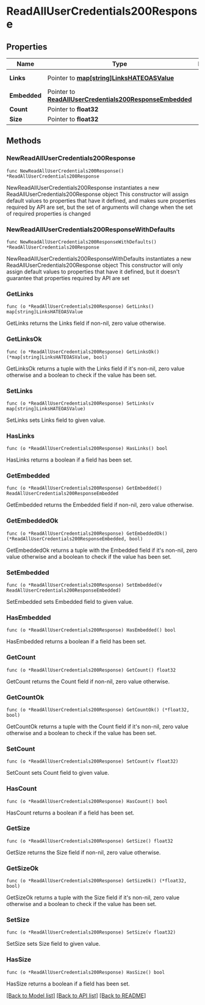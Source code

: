 # ReadAllUserCredentials200Response

## Properties

Name | Type | Description | Notes
------------ | ------------- | ------------- | -------------
**Links** | Pointer to [**map[string]LinksHATEOASValue**](LinksHATEOASValue.md) |  | [optional] [readonly] 
**Embedded** | Pointer to [**ReadAllUserCredentials200ResponseEmbedded**](ReadAllUserCredentials200ResponseEmbedded.md) |  | [optional] 
**Count** | Pointer to **float32** |  | [optional] 
**Size** | Pointer to **float32** |  | [optional] 

## Methods

### NewReadAllUserCredentials200Response

`func NewReadAllUserCredentials200Response() *ReadAllUserCredentials200Response`

NewReadAllUserCredentials200Response instantiates a new ReadAllUserCredentials200Response object
This constructor will assign default values to properties that have it defined,
and makes sure properties required by API are set, but the set of arguments
will change when the set of required properties is changed

### NewReadAllUserCredentials200ResponseWithDefaults

`func NewReadAllUserCredentials200ResponseWithDefaults() *ReadAllUserCredentials200Response`

NewReadAllUserCredentials200ResponseWithDefaults instantiates a new ReadAllUserCredentials200Response object
This constructor will only assign default values to properties that have it defined,
but it doesn't guarantee that properties required by API are set

### GetLinks

`func (o *ReadAllUserCredentials200Response) GetLinks() map[string]LinksHATEOASValue`

GetLinks returns the Links field if non-nil, zero value otherwise.

### GetLinksOk

`func (o *ReadAllUserCredentials200Response) GetLinksOk() (*map[string]LinksHATEOASValue, bool)`

GetLinksOk returns a tuple with the Links field if it's non-nil, zero value otherwise
and a boolean to check if the value has been set.

### SetLinks

`func (o *ReadAllUserCredentials200Response) SetLinks(v map[string]LinksHATEOASValue)`

SetLinks sets Links field to given value.

### HasLinks

`func (o *ReadAllUserCredentials200Response) HasLinks() bool`

HasLinks returns a boolean if a field has been set.

### GetEmbedded

`func (o *ReadAllUserCredentials200Response) GetEmbedded() ReadAllUserCredentials200ResponseEmbedded`

GetEmbedded returns the Embedded field if non-nil, zero value otherwise.

### GetEmbeddedOk

`func (o *ReadAllUserCredentials200Response) GetEmbeddedOk() (*ReadAllUserCredentials200ResponseEmbedded, bool)`

GetEmbeddedOk returns a tuple with the Embedded field if it's non-nil, zero value otherwise
and a boolean to check if the value has been set.

### SetEmbedded

`func (o *ReadAllUserCredentials200Response) SetEmbedded(v ReadAllUserCredentials200ResponseEmbedded)`

SetEmbedded sets Embedded field to given value.

### HasEmbedded

`func (o *ReadAllUserCredentials200Response) HasEmbedded() bool`

HasEmbedded returns a boolean if a field has been set.

### GetCount

`func (o *ReadAllUserCredentials200Response) GetCount() float32`

GetCount returns the Count field if non-nil, zero value otherwise.

### GetCountOk

`func (o *ReadAllUserCredentials200Response) GetCountOk() (*float32, bool)`

GetCountOk returns a tuple with the Count field if it's non-nil, zero value otherwise
and a boolean to check if the value has been set.

### SetCount

`func (o *ReadAllUserCredentials200Response) SetCount(v float32)`

SetCount sets Count field to given value.

### HasCount

`func (o *ReadAllUserCredentials200Response) HasCount() bool`

HasCount returns a boolean if a field has been set.

### GetSize

`func (o *ReadAllUserCredentials200Response) GetSize() float32`

GetSize returns the Size field if non-nil, zero value otherwise.

### GetSizeOk

`func (o *ReadAllUserCredentials200Response) GetSizeOk() (*float32, bool)`

GetSizeOk returns a tuple with the Size field if it's non-nil, zero value otherwise
and a boolean to check if the value has been set.

### SetSize

`func (o *ReadAllUserCredentials200Response) SetSize(v float32)`

SetSize sets Size field to given value.

### HasSize

`func (o *ReadAllUserCredentials200Response) HasSize() bool`

HasSize returns a boolean if a field has been set.


[[Back to Model list]](../README.md#documentation-for-models) [[Back to API list]](../README.md#documentation-for-api-endpoints) [[Back to README]](../README.md)


